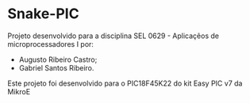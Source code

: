 # Snake-PIC

Projeto desenvolvido para a disciplina SEL 0629 - Aplicaçẽos de microprocessadores I por:

- Augusto Ribeiro Castro;
- Gabriel Santos Ribeiro.

Este projeto foi desenvolvido para o PIC18F45K22 do kit Easy PIC v7 da MikroE

